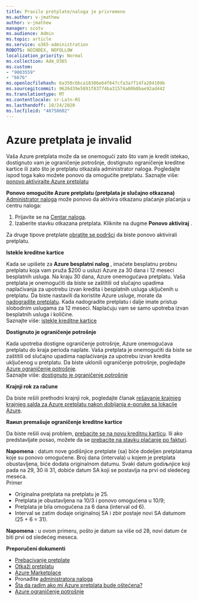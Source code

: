 ```yaml
---
title: Pravilo pretplate/naloga je privremeno
ms.author: v-jmathew
author: v-jmathew
manager: scotv
ms.audience: Admin
ms.topic: article
ms.service: o365-administration
ROBOTS: NOINDEX, NOFOLLOW
localization_priority: Normal
ms.collection: Adm_O365
ms.custom:
- "9003559"
- "6676"
ms.openlocfilehash: 6a350c6bca18306e64f647cfa3a7f14fa204109b
ms.sourcegitcommit: 9626d39e5891f83774ba31574a00b0bae92ad442
ms.translationtype: MT
ms.contentlocale: sr-Latn-RS
ms.lasthandoff: 10/24/2020
ms.locfileid: "48758602"
---
```

# <a name="azure-subscription-disabled"></a>Azure pretplata je invalid

Vaša Azure pretplata može da se onemogući zato što vam je kredit istekao, dostignuto vam je ograničenje potrošnje, dostignuto ograničenje kreditne kartice ili zato što je pretplatu otkazala administrator naloga. Pogledajte ispod toga kako možete ponovo da omogućite pretplatu. Saznajte više: [ponovo aktivirajte Azure pretplatu](https://docs.microsoft.com/azure/billing/billing-subscription-become-disable?WT.mc_id=Portal-Microsoft_Azure_Support)

**Ponovo omogućite Azure pretplatu (pretplata je slučajno otkazana)** [Administrator naloga](https://docs.microsoft.com/azure/billing/billing-subscription-transfer?WT.mc_id=Portal-Microsoft_Azure_Support#whoisaa) može ponovo da aktivira otkazanu plaćanje plaćanja u centru naloga:

1. Prijavite se na [Centar naloga](https://account.windowsazure.com/Subscriptions).
2. Izaberite stavku otkazana pretplata. Kliknite na dugme **Ponovo aktiviraj** .

Za druge tipove pretplate [obratite se podršci](https://portal.azure.com/?#blade/Microsoft_Azure_Support/HelpAndSupportBlade) da biste ponovo aktivirali pretplatu.

**Istekle kreditne kartice**

Kada se upišete za **Azure besplatni nalog** , imaćete besplatnu probnu pretplatu koja vam pruža $200 u usluzi Azure za 30 dana i 12 meseci besplatnih usluga. Na kraju 30 dana, Azure onemogućava pretplatu. Vaša pretplata je onemogućiti da biste se zaštitili od slučajno upadima naplaćivanja za upotrebu izvan kredita i besplatnih usluga uključenih u pretplatu. Da biste nastavili da koristite Azure usluge, morate da [nadogradite pretplatu](https://docs.microsoft.com/azure/billing/billing-upgrade-azure-subscription?WT.mc_id=Portal-Microsoft_Azure_Support). Kada nadogradite pretplatu i dalje imate pristup slobodnim uslugama za 12 meseci. Naplaćuju vam se samo upotreba izvan besplatnih usluga i količine.  
Saznajte više: [istekle kreditne kartice](https://docs.microsoft.com/azure/billing/billing-subscription-become-disable?WT.mc_id=Portal-Microsoft_Azure_Support#your-credit-is-expired)

**Dostignuto je ograničenje potrošnje**

Kada upotreba dostigne ograničenje potrošnje, Azure onemogućava pretplatu do kraja perioda naplate. Vaša pretplata je onemogućiti da biste se zaštitili od slučajno upadima naplaćivanja za upotrebu izvan kredita uključenog u pretplatu. Da biste uklonili ograničenje potrošnje, pogledajte [Azure ograničenje potrošnje](https://docs.microsoft.com/azure/cost-management-billing/manage/spending-limit?WT.mc_id=Portal-Microsoft_Azure_Support).  
Saznajte više: [dostignuto je ograničenje potrošnje](https://docs.microsoft.com/azure/cost-management-billing/manage/subscription-disabled?WT.mc_id=Portal-Microsoft_Azure_Support#you-reached-your-spending-limit)

**Krajnji rok za račune**

Da biste rešili prethodni krajnji rok, pogledajte članak [rešavanje krajnjeg krajnjeg salda za Azure pretplatu nakon dobijanja e-poruke sa lokacije Azure](https://docs.microsoft.com/azure/billing/billing-azure-subscription-past-due-balance?WT.mc_id=Portal-Microsoft_Azure_Support).

**Raиun premašuje ograničenje kreditne kartice**

Da biste rešili ovaj problem, [prebacite se na novu kreditnu karticu](https://docs.microsoft.com/azure/billing/billing-how-to-change-credit-card?WT.mc_id=Portal-Microsoft_Azure_Support). Ili ako predstavljate posao, možete da se [prebacite na stavku plaćanje po fakturi](https://docs.microsoft.com/azure/billing/billing-how-to-pay-by-invoice?WT.mc_id=Portal-Microsoft_Azure_Support).

**Napomena** : datum nove godišnjice pretplate (sa) biće dodeljen pretplatama koje su ponovo omogućene. Broj dana (intervala) u kojem je pretplata obustavljena, biće dodata originalnom datumu. Svaki datum godiљnjice koji pada na 29, 30 ili 31, dobiće datum SA koji se postavlja na prvi od sledećeg meseca.  
Primer

- Originalna pretplata na pretplatu je 25.
- Pretplata je obustavljena na 10/3 i ponovo omogućena u 10/9;
- Pretplata je bila omogućena za 6 dana (interval od 6).
- Interval se zatim dodaje originalnoj SA i zbir postaje novi SA datumom (25 + 6 = 31). 

**Napomena** : u ovom primeru, pošto je datum sa više od 28, novi datum će biti prvi od sledećeg meseca.

**Preporučeni dokumenti**

- [Prebacivanje pretplate](https://docs.microsoft.com/azure/billing/billing-how-to-switch-azure-offer?WT.mc_id=Portal-Microsoft_Azure_Support)  
- [Otkaži pretplatu](https://docs.microsoft.com/azure/billing/billing-how-to-cancel-azure-subscription?WT.mc_id=Portal-Microsoft_Azure_Support)  
- [Azure Marketplace](https://azuremarketplace.microsoft.com/marketplace/?source=datamarket)
- Pronađite [administratora naloga](https://docs.microsoft.com/azure/billing/billing-subscription-transfer?WT.mc_id=Portal-Microsoft_Azure_Support#whoisaa)
- [Šta da radim ako mi Azure pretplata bude oštećena?](https://docs.microsoft.com/azure/billing/billing-subscription-become-disable/?WT.mc_id=Portal-Microsoft_Azure_Support)
- [Azure ograničenje potrošnje](https://docs.microsoft.com/azure/cost-management-billing/manage/spending-limit?WT.mc_id=Portal-Microsoft_Azure_Support)
